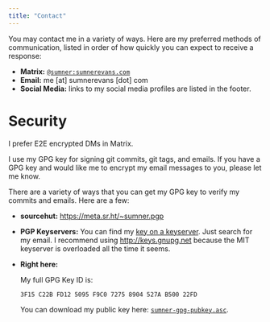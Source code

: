 ```yaml
---
title: "Contact"
---
```


You may contact me in a variety of ways. Here are my preferred methods of
communication, listed in order of how quickly you can expect to receive a
response:

* **Matrix:** [`@sumner:sumnerevans.com`](https://matrix.to/#/@sumner:sumnerevans.com)
* **Email:** me [at] sumnerevans [dot] com
* **Social Media:** links to my social media profiles are listed in the footer.

# Security

I prefer E2E encrypted DMs in Matrix.

I use my GPG key for signing git commits, git tags, and emails. If you have a
GPG key and would like me to encrypt my email messages to you, please let me
know.

There are a variety of ways that you can get my GPG key to verify my commits and
emails. Here are a few:

* **sourcehut:** https://meta.sr.ht/~sumner.pgp
* **PGP Keyservers:** You can find my [key on a keyserver][1]. Just
  search for my email. I recommend using http://keys.gnupg.net because the MIT
  keyserver is overloaded all the time it seems.
* **Right here:**

  My full GPG Key ID is:

      3F15 C22B FD12 5095 F9C0 7275 8904 527A B500 22FD

  You can download my public key here:
  [`sumner-gpg-pubkey.asc`](/sumner-gpg-pubkey.asc).

[1]: http://keys.gnupg.net/pks/lookup?search=me%40sumnerevans.com&fingerprint=on&op=index
